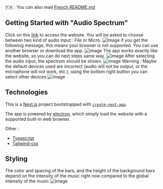 🇫🇷 : You can also read [French README.md](https://github.com/Marchand-Nicolas/audio-spectrum/blob/main/README_FR.md)

## Getting Started with "Audio Spectrum"
Click on this [link](https://audio-spectrum-web.vercel.app/) to access the website. You will be asked to choose between two kind of audio input : File or Micro.
![image](https://github.com/Marchand-Nicolas/audio-spectrum/assets/60229704/3091011f-5682-4bb8-bde9-6f572dff88a6)
if you get the following message, this means your browser is not supported. You can use another browser or download the app.
![image](https://github.com/Marchand-Nicolas/audio-spectrum/assets/60229704/e73fb5d3-1893-4e3b-b423-210bce7694d5)
The app works exactly like the website, so you can do next steps same way.
![image](https://github.com/Marchand-Nicolas/audio-spectrum/assets/60229704/c21c2da6-35df-496a-92af-fb16e54dd804)
After selecting the audio input, the spectrum should be shown.
![image](https://github.com/Marchand-Nicolas/audio-spectrum/assets/60229704/b55f7e81-f688-4670-97eb-e13de8bd8a75)
Warning : Maybe the default devices used are incorrect (audio will not be output, or the microphone will not work, etc.), using the bottom right button you can select other devices
![image](https://github.com/Marchand-Nicolas/audio-spectrum/assets/60229704/d9fcf6e2-f483-4d84-9de6-5628c07dd41a)

## Technologies
This is a [Next.js](https://nextjs.org/) project bootstrapped with [`create-next-app`](https://github.com/vercel/next.js/tree/canary/packages/create-next-app).

The app is powered by [electron](https://www.electronjs.org/), which simply load the website with a supported built-in web browser.

Other : 
 - [Typescript](https://www.typescriptlang.org/)
 - [Tailwind-css](https://tailwindcss.com/)

## Styling

The color and spacing of the bars, and the height of the background bars depend on the intensity of the music right now compared to the global intensity of the music
![image](https://github.com/Marchand-Nicolas/audio-spectrum/assets/60229704/c690cf96-18d8-4c43-8807-d69a4ff78c08)

